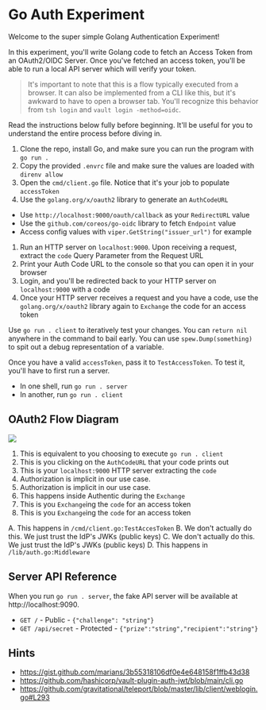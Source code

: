 # Go Auth Experiment

Welcome to the super simple Golang Authentication Experiment!

In this experiment, you'll write Golang code to fetch an Access Token from an
OAuth2/OIDC Server. Once you've fetched an access token, you'll be able to run
a local API server which will verify your token.

> It's important to note that this is a flow typically executed from a browser.
> It can also be implemented from a CLI like this, but it's awkward to have to
> open a browser tab. You'll recognize this behavior from `tsh login` and
> `vault login -method=oidc`.

Read the instructions below fully before beginning. It'll be useful for you to
understand the entire process before diving in.

1. Clone the repo, install Go, and make sure you can run the program with `go run .`
1. Copy the provided `.envrc` file and make sure the values are loaded with `direnv allow`
1. Open the `cmd/client.go` file. Notice that it's your job to populate `accessToken`
1. Use the `golang.org/x/oauth2` library to generate an `AuthCodeURL`
  - Use `http://localhost:9000/oauth/callback` as your `RedirectURL` value
  - Use the `github.com/coreos/go-oidc` library to fetch `Endpoint` value
  - Access config values with `viper.GetString("issuer_url")` for example
1. Run an HTTP server on `localhost:9000`. Upon receiving a request, extract the `code` Query Parameter from the Request URL
1. Print your Auth Code URL to the console so that you can open it in your browser
1. Login, and you'll be redirected back to your HTTP server on `localhost:9000` with a code
1. Once your HTTP server receives a request and you have a code, use the `golang.org/x/oauth2` library again to `Exchange` the code for an access token

Use `go run . client` to iteratively test your changes. You can `return nil`
anywhere in the command to bail early. You can use `spew.Dump(something)` to
spit out a debug representation of a variable.

Once you have a valid `accessToken`, pass it to `TestAccessToken`. To test it,
you'll have to first run a server.

- In one shell, run `go run . server`
- In another, run `go run . client`

## OAuth2 Flow Diagram

![](https://miro.medium.com/max/1400/1*ULF38OTiNJNQZ4lHQZqRwQ.png)

1. This is equivalent to you choosing to execute `go run . client`
2. This is you clicking on the `AuthCodeURL` that your code prints out
3. This is your `localhost:9000` HTTP server extracting the `code`
4. Authorization is implicit in our use case.
5. Authorization is implicit in our use case.
6. This happens inside Authentic during the `Exchange`
7. This is you `Exchange`ing the `code` for an access token
8. This is you `Exchange`ing the `code` for an access token

A. This happens in `/cmd/client.go:TestAccesToken`
B. We don't actually do this. We just trust the IdP's JWKs (public keys)
C. We don't actually do this. We just trust the IdP's JWKs (public keys)
D. This happens in `/lib/auth.go:Middleware`

## Server API Reference

When you run `go run . server`, the fake API server will be available at
http://localhost:9090.

- `GET /` - Public - `{"challenge": "string"}`
- `GET /api/secret` - Protected - `{"prize":"string","recipient":"string"}`

## Hints

- https://gist.github.com/marians/3b55318106df0e4e648158f1ffb43d38
- https://github.com/hashicorp/vault-plugin-auth-jwt/blob/main/cli.go
- https://github.com/gravitational/teleport/blob/master/lib/client/weblogin.go#L293
